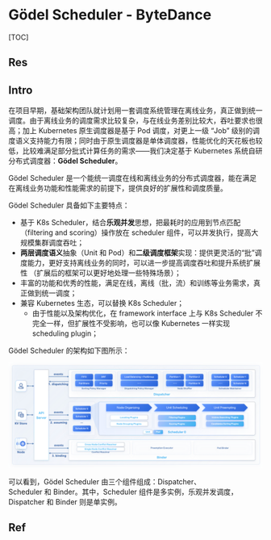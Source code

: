 # Gödel Scheduler - ByteDance

[TOC]



## Res


## Intro
在项目早期，基础架构团队就计划用一套调度系统管理在离线业务，真正做到统一调度。由于离线业务的调度需求比较复杂，与在线业务差别比较大，吞吐要求也很高；加上 Kubernetes 原生调度器是基于 Pod 调度，对更上一级 “Job” 级别的调度语义支持能力有限；同时由于原生调度器是单体调度器，性能优化的天花板也较低，比较难满足部分批式计算任务的需求——我们决定基于 Kubernetes 系统自研分布式调度器：**Gödel Scheduler**。

Gödel Scheduler 是一个能统一调度在线和离线业务的分布式调度器，能在满足在离线业务功能和性能需求的前提下，提供良好的扩展性和调度质量。

Gödel Scheduler 具备如下主要特点：
- 基于 K8s Scheduler，结合**乐观并发**思想，把最耗时的应用到节点匹配（filtering and scoring）操作放在 scheduler 组件，可以并发执行，提高大规模集群调度吞吐；
- **两层调度语义**抽象（Unit 和 Pod）和**二级调度框架**实现：提供更灵活的“批”调度能力，更好支持离线业务的同时，可以进一步提高调度吞吐和提升系统扩展性 （扩展后的框架可以更好地处理一些特殊场景）；
- 丰富的功能和优秀的性能，满足在线，离线（批，流）和训练等业务需求，真正做到统一调度；
- 兼容 Kubernetes 生态，可以替换 K8s Scheduler；
	- 由于性能以及架构优化，在 framework interface 上与 K8s Scheduler 不完全一样，但扩展性不受影响，也可以像 Kubernetes 一样实现 scheduling plugin；

Gödel Scheduler 的架构如下图所示：

![](../../../../../../Assets/Pics/Pasted%20image%2020240202221524.png)

可以看到，Gödel Scheduler 由三个组件组成：Dispatcher、Scheduler 和 Binder。其中，Scheduler 组件是多实例，乐观并发调度， Dispatcher 和 Binder 则是单实例。


## Ref
[字节跳动开源 Gödel Scheduler：在离线统一调度器]: https://mp.weixin.qq.com/s/csPhuXXvkzCyBwVsPDH4mw


